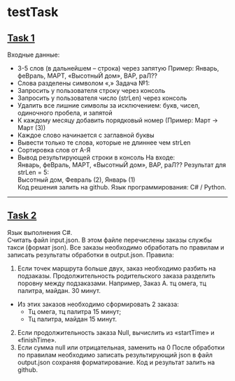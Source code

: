 # testTask

## [Task 1](https://github.com/KIS666/testTask/blob/main/task1.py)

Входные данные:
-	3-5 слов (в дальнейшем – строка) через запятую
Пример: Январь, феВраль, МАРТ, «ВысотныЙ дом», ВАР, раЛ??
-	Слова разделены символом «,»
Задача №1:
-	Запросить у пользователя строку через консоль
-	Запросить у пользователя число (strLen) через консоль
-	Удалить все лишние символы за исключением: букв, чисел, одиночного пробела, и запятой
-	К каждому месяцу добавить порядковый номер (Пример: Март -> Март (3))
-	Каждое слово начинается с заглавной буквы
-	Вывести только те слова, которые не длиннее чем strLen
-	Сортировка слов от А-Я
-	Вывод результирующей строки в консоль
На входе:\
Январь, феВраль, МАРТ, «ВысотныЙ дом», ВАР, раЛ??
Результат для strLen = 5:\
	Высотный дом, Февраль (2), Январь (1) \
Код решения залить на github. Язык программирования: C# / Python.

---

## [Task 2]()

Язык выполнения C#.\
Считать файл input.json. В этом файле перечислены заказы службы такси (формат json). Все заказы необходимо обработать по правилам и записать результаты обработки в output.json. 
Правила:
1.	Если точек маршрута больше двух, заказ необходимо разбить на подзаказы. Продолжительность родительского заказа разделить поровну между подзаказами. 
Например, 
Заказ А. тц омега, тц палитра, майдан. 30 минут. 
  - Из этих заказов необходимо сформировать 2 заказа: 
    + Тц омега, тц палитра 15 минут; 
    + Тц палитра, майдан 15 минут. 

2.	Если продолжительность заказа Null, вычислить из «startTime» и «finishTime».
3.	Если сумма null или отрицательная, заменить на 0
После обработки по правилам необходимо записать результирующий json в файл output.json сохраняя форматирование. Код и результат залить на github.
